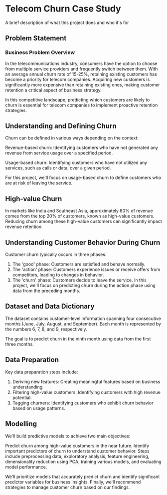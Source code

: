 
# Telecom Churn Case Study


A brief description of what this project does and who it's for


## Problem Statement
### Business Problem Overview


In the telecommunications industry, consumers have the option to choose from multiple service providers and frequently switch between them. With an average annual churn rate of 15-25%, retaining existing customers has become a priority for telecom companies. Acquiring new customers is significantly more expensive than retaining existing ones, making customer retention a critical aspect of business strategy.

In this competitive landscape, predicting which customers are likely to churn is essential for telecom companies to implement proactive retention strategies.
## Understanding and Defining Churn

Churn can be defined in various ways depending on the context:

Revenue-based churn: Identifying customers who have not generated any revenue from service usage over a specified period.

Usage-based churn: Identifying customers who have not utilized any services, such as calls or data, over a given period.

For this project, we'll focus on usage-based churn to define customers who are at risk of leaving the service.
## High-value Churn

In markets like India and Southeast Asia, approximately 80% of revenue comes from the top 20% of customers, known as high-value customers. Reducing churn among these high-value customers can significantly impact revenue retention.
## Understanding Customer Behavior During Churn

Customer churn typically occurs in three phases:

1. The 'good' phase: Customers are satisfied and behave normally.
2. The 'action' phase: Customers experience issues or receive offers from competitors, leading to changes in behavior.
3. The 'churn' phase: Customers decide to leave the service.
In this project, we'll focus on predicting churn during the action phase using data from the preceding months.
## Dataset and Data Dictionary

The dataset contains customer-level information spanning four consecutive months (June, July, August, and September). Each month is represented by the numbers 6, 7, 8, and 9, respectively.

The goal is to predict churn in the ninth month using data from the first three months.
## Data Preparation

Key data preparation steps include:

1. Deriving new features: Creating meaningful features based on business understanding.
2. Filtering high-value customers: Identifying customers with high revenue potential.
3. Tagging churners: Identifying customers who exhibit churn behavior based on usage patterns.
## Modelling

We'll build predictive models to achieve two main objectives:

Predict churn among high-value customers in the near future.
Identify important predictors of churn to understand customer behavior.
Steps include preprocessing data, exploratory analysis, feature engineering, dimensionality reduction using PCA, training various models, and evaluating model performance.

We'll prioritize models that accurately predict churn and identify significant predictor variables for business insights. Finally, we'll recommend strategies to manage customer churn based on our findings.